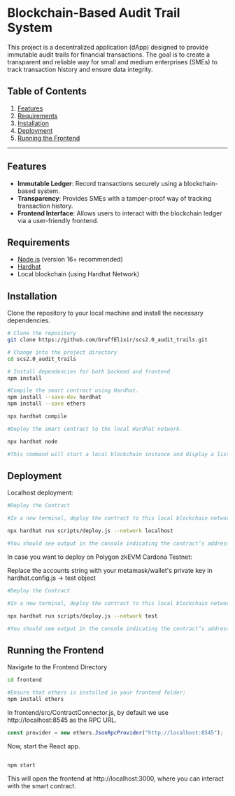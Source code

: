 # Blockchain-Based Audit Trail System

This project is a decentralized application (dApp) designed to provide immutable audit trails for financial transactions. The goal is to create a transparent and reliable way for small and medium enterprises (SMEs) to track transaction history and ensure data integrity.

## Table of Contents

1. [Features](#features)
2. [Requirements](#requirements)
3. [Installation](#installation)
4. [Deployment](#deployment)
5. [Running the Frontend](#running-the-frontend)

---

## Features

- **Immutable Ledger**: Record transactions securely using a blockchain-based system.
- **Transparency**: Provides SMEs with a tamper-proof way of tracking transaction history.
- **Frontend Interface**: Allows users to interact with the blockchain ledger via a user-friendly frontend.

## Requirements

- [Node.js](https://nodejs.org/) (version 16+ recommended)
- [Hardhat](https://hardhat.org/)
- Local blockchain (using Hardhat Network)

## Installation

Clone the repository to your local machine and install the necessary dependencies.

```bash
# Clone the repository
git clone https://github.com/GruffElixir/scs2.0_audit_trails.git

# Change into the project directory
cd scs2.0_audit_trails

# Install dependencies for both backend and frontend
npm install

#Compile the smart contract using Hardhat.
npm install --save-dev hardhat
npm install --save ethers

npx hardhat compile

#Deploy the smart contract to the local Hardhat network.

npx hardhat node

#This command will start a local blockchain instance and display a list of accounts with their private keys. Leave this terminal open, as it serves as your local blockchain.
```

## Deployment

Localhost deployment:

```bash
#Deploy the Contract

#In a new terminal, deploy the contract to this local blockchain network.

npx hardhat run scripts/deploy.js --network localhost

#You should see output in the console indicating the contract’s address. Note this address, as you will need it to connect the frontend.
```

In case you want to deploy on Polygon zkEVM Cardona Testnet:

Replace the accounts string with your metamask/wallet's private key in hardhat.config.js -> test object

```bash
#Deploy the Contract

#In a new terminal, deploy the contract to this local blockchain network.

npx hardhat run scripts/deploy.js --network test

#You should see output in the console indicating the contract’s address. Note this address, as you will need it to connect the frontend.
```

## Running the Frontend

Navigate to the Frontend Directory

```bash
cd frontend

#Ensure that ethers is installed in your frontend folder:
npm install ethers
```

In frontend/src/ContractConnector.js, by default we use http://localhost:8545 as the RPC URL.

```javascript
const provider = new ethers.JsonRpcProvider("http://localhost:8545");
```

Now, start the React app.

```bash

npm start
```

This will open the frontend at http://localhost:3000, where you can interact with the smart contract.
